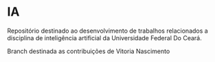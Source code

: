 # IA
Repositório destinado ao desenvolvimento de trabalhos relacionados a disciplina de inteligência artificial da Universidade Federal Do Ceará.

Branch destinada as contribuições de Vitoria Nascimento